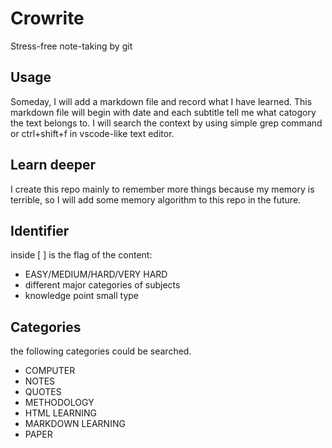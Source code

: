 
# Crowrite

Stress-free note-taking by git

## Usage

Someday, I will add a markdown file and record what I have learned. This markdown file will begin with date and each subtitle tell me what catogory the text belongs to.
I will search the context by using simple grep command or ctrl+shift+f in vscode-like text editor.

## Learn deeper

I create this repo mainly to remember more things because my memory is terrible, so I will add some memory algorithm to this repo in the future.

## Identifier

inside [ ] is the flag of the content:

* EASY/MEDIUM/HARD/VERY HARD
* different major categories of subjects
* knowledge point small type

## Categories
the following categories could be searched.
* COMPUTER
* NOTES
* QUOTES
* METHODOLOGY
* HTML LEARNING
* MARKDOWN LEARNING
* PAPER


